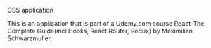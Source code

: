 CSS application

This is an application that is part of a Udemy.com course React-The Complete Guide(incl Hooks, React Router, Redux)
by Maximilian Schwarzmuller.

